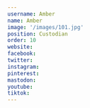 ```yaml
---
username: Amber
name: Amber
image: '/images/101.jpg'
position: Custodian
order: 10
website:
facebook: 
twitter: 
instagram: 
pinterest:
mastodon:
youtube:
tiktok:
---
```


